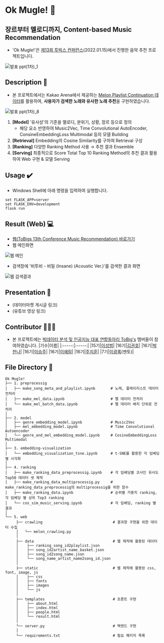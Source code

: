 # Ok Mugle! :musical_note:
## 장르부터 멜로디까지, Content-based Music Recommendation

- 'Ok Mugle!'은 [제13회 투빅스 컨퍼런스](http://www.datamarket.kr/xe/board_lhOx96/77271)(2022.01.15)에서 진행한 음악 추천 프로젝트입니다.

![발표 ppt(1차)_1](https://user-images.githubusercontent.com/87759826/149263884-f381c26d-18b0-43ba-9bda-a338cec3e53b.jpg)

## Description 📖

- 본 프로젝트에서는 Kakao Arena에서 제공하는 [Melon Playlist Continuation 데이터](https://arena.kakao.com/c/7)를 활용하여, **사용자가 검색한 노래와 유사한 노래 추천**을 구현하였습니다.

![발표 ppt(1차)_8](https://user-images.githubusercontent.com/87759826/149267879-04742886-9df8-4e6f-885f-a23dab38ec14.jpg)

1. **[Model]** '유사성'의 기준을 멜로디, 분위기, 상황, 장르 등으로 정의
   - 해당 요소 반영하여 Music2Vec, Time Convolutional AutoEncoder, ConsineEmbeddingLoss Multimodal 등의 모델 Building
2. **[Retrieval]** Embedding의 Cosine Similarity를 구하여 Retrieval 구성
3. **[Ranking]** 다양한 Ranking Method 사용 → 추천 결과 Ensemble
4. **[Serving]** 최종적으로 Score Total Top 10 Ranking Method의 추천 결과 활용하여 Web 구현 & 모델 Serving

## Usage ✔️

- Windows Shell에 아래 명령을 입력하여 실행합니다.
```
set FLASK_APP=server
set FLASK_ENV=development
flask run
```

## Result (Web) 💻

- [웹(ToBigs 13th Conference Music Recommendation) 바로가기](http://kimkwonho.pythonanywhere.com/)
- 웹 메인화면
 
![웹 메인](https://user-images.githubusercontent.com/87759826/149278035-0165d162-b50e-4a49-86a2-8890597324c8.PNG)

- 검색창에 '비투비 - 비밀 (Insane) (Acoustic Ver.)'를 검색한 결과 화면

![웹 검색결과](https://user-images.githubusercontent.com/87759826/149282039-b572e682-198c-4e71-bcbe-4d99cfe1bea9.PNG)

## Presentation 🙋

- (데이터마켓 게시글 링크)
- (유튜브 영상 링크)

## Contributor 🧑‍🤝‍🧑

- 본 프로젝트에는 [빅데이터 분석 및 인공지능 대표 연합동아리 ToBig's](http://www.datamarket.kr/xe/) 멤버들이 참여하였습니다.
|기수|이름|
|:-----:|:-----:|
|15기|[이성범](https://github.com/SeongBeomLEE)|
|16기|[김권호](https://github.com/kkhv)|
|16기|[박한나](https://github.com/hanna56)|
|16기|[이승주](https://github.com/duduuman)|
|16기|[이예림](https://github.com/YerimLee00)|
|16기|[주지훈](https://github.com/jihunju8589)|
|7기|[이광록](https://github.com/krlee407)(멘토)|

## File Directory 📂

```shell
Ok Mugle!
├── 1. preprocessig
│   ├── make_song_meta_and_playlist.ipynb       # 노래, 플레이리스트 데이터 전처리
│   ├── make_mel_data.ipynb                     # 멜 데이터 전처리
│   └── make_mel_batch_data.ipynb               # 멜 데이터 배치 단위로 전처리
│
├── 2. model
│   ├── genre_embedding_model.ipynb             # Music2Vec
│   ├── mel_embedding_model.ipynb               # Time Convolutional Autoencoder
│   └── genre_and_mel_embedding_model.ipynb     # CosineEmbeddingLoss Multimodal
│
├── 3. embedding-visualization
│   └── embedding_visualization_tsne.ipynb      # t-SNE를 활용한 각 임베딩별 시각화
│
├── 4. ranking
│   ├── make_ranking_data_preprocessig.ipynb    # 각 임베딩별 코사인 유사도 Top50 데이터 셋 제작 
│   ├── make_ranking_data_multiprocessig.py     # make_ranking_data_preprocessig의 multiprocessig을 위한 함수
│   ├── make_ranking_data.ipynb                 # 순위별 가중치 ranking, 각 임베딩 별 상위 Top3 ranking
│   └── cos_sim_music_serving.ipynb             # 각 임베딩, ranking 별 결과
│
└── 5. web
     ├── crawling                                # 결과창 구현을 위한 데이터 수집
     │   └── melon_crawling.py 
     │ 
     ├── data                                    # 웹 제작에 활용된 데이터
     │    ├── ranking_song_id2playlist.json
     │    ├── song_id2artist_name_basket.json
     │    ├── song_id2song_name.json
     │    └── song_name_artist_name2song_id.json
     │ 
     ├── static                                  # 웹 제작에 활용된 css, font, image, js
     │    ├── css
     │    ├── fonts
     │    ├── images
     │    └── js
     │ 
     ├── templates                               # 프론트 구현
     │    ├── about.html
     │    ├── index.html
     │    ├── people.html
     │    └── result.html
     │ 
     └── server.py                               # 백엔드 구현
     │
     └── requirements.txt                        # 필요 패키지 목록
      
```
